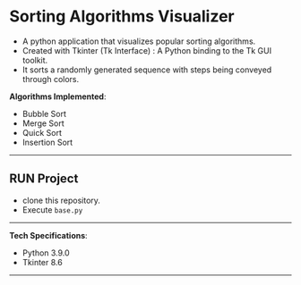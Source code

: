# Sorting Algorithms Visualizer

- A python application that visualizes popular sorting algorithms.
- Created with Tkinter (Tk Interface) : A Python binding to the Tk GUI toolkit.
- It sorts a randomly generated sequence with steps being conveyed through colors.

__Algorithms Implemented__:
- Bubble Sort
- Merge Sort
- Quick Sort
- Insertion Sort

---

## **RUN Project** 
- clone this repository.
- Execute `base.py`

---

__Tech Specifications__:
- Python 3.9.0
- Tkinter 8.6

---

